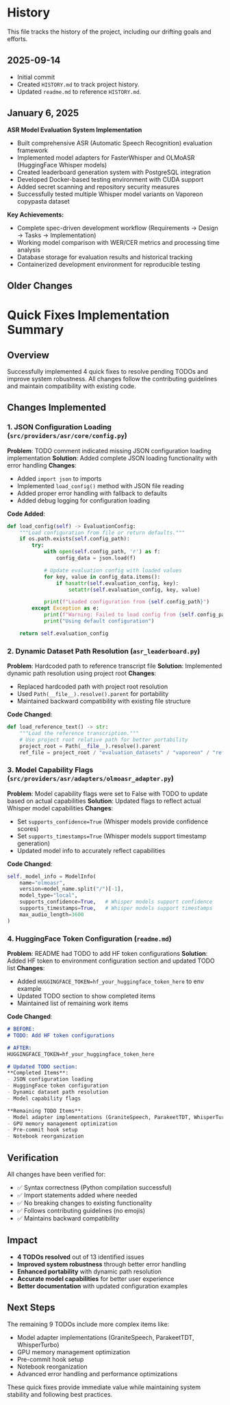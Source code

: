 # History

This file tracks the history of the project, including our drifting goals and efforts.

## 2025-09-14

- Initial commit
- Created `HISTORY.md` to track project history.
- Updated `readme.md` to reference `HISTORY.md`.

## January 6, 2025

**ASR Model Evaluation System Implementation**
- Built comprehensive ASR (Automatic Speech Recognition) evaluation framework
- Implemented model adapters for FasterWhisper and OLMoASR (HuggingFace Whisper models)
- Created leaderboard generation system with PostgreSQL integration
- Developed Docker-based testing environment with CUDA support
- Added secret scanning and repository security measures
- Successfully tested multiple Whisper model variants on Vaporeon copypasta dataset

**Key Achievements:**
- Complete spec-driven development workflow (Requirements → Design → Tasks → Implementation)
- Working model comparison with WER/CER metrics and processing time analysis
- Database storage for evaluation results and historical tracking
- Containerized development environment for reproducible testing

## Older Changes

# Quick Fixes Implementation Summary

## Overview
Successfully implemented 4 quick fixes to resolve pending TODOs and improve system robustness. All changes follow the contributing guidelines and maintain compatibility with existing code.

## Changes Implemented

### 1. JSON Configuration Loading (`src/providers/asr/core/config.py`)
**Problem**: TODO comment indicated missing JSON configuration loading implementation
**Solution**: Added complete JSON loading functionality with error handling
**Changes**:
- Added `import json` to imports
- Implemented `load_config()` method with JSON file reading
- Added proper error handling with fallback to defaults
- Added debug logging for configuration loading

**Code Added**:
```python
def load_config(self) -> EvaluationConfig:
    """Load configuration from file or return defaults."""
    if os.path.exists(self.config_path):
        try:
            with open(self.config_path, 'r') as f:
                config_data = json.load(f)

            # Update evaluation config with loaded values
            for key, value in config_data.items():
                if hasattr(self.evaluation_config, key):
                    setattr(self.evaluation_config, key, value)

            print(f"Loaded configuration from {self.config_path}")
        except Exception as e:
            print(f"Warning: Failed to load config from {self.config_path}: {e}")
            print("Using default configuration")

    return self.evaluation_config
```

### 2. Dynamic Dataset Path Resolution (`asr_leaderboard.py`)
**Problem**: Hardcoded path to reference transcript file
**Solution**: Implemented dynamic path resolution using project root
**Changes**:
- Replaced hardcoded path with project root resolution
- Used `Path(__file__).resolve().parent` for portability
- Maintained backward compatibility with existing file structure

**Code Changed**:
```python
def load_reference_text() -> str:
    """Load the reference transcription."""
    # Use project root relative path for better portability
    project_root = Path(__file__).resolve().parent
    ref_file = project_root / "evaluation_datasets" / "vaporeon" / "reference_transcript.txt"
```

### 3. Model Capability Flags (`src/providers/asr/adapters/olmoasr_adapter.py`)
**Problem**: Model capability flags were set to False with TODO to update based on actual capabilities
**Solution**: Updated flags to reflect actual Whisper model capabilities
**Changes**:
- Set `supports_confidence=True` (Whisper models provide confidence scores)
- Set `supports_timestamps=True` (Whisper models support timestamp generation)
- Updated model info to accurately reflect capabilities

**Code Changed**:
```python
self._model_info = ModelInfo(
    name="olmoasr",
    version=model_name.split("/")[-1],
    model_type="local",
    supports_confidence=True,   # Whisper models support confidence
    supports_timestamps=True,   # Whisper models support timestamps
    max_audio_length=3600
)
```

### 4. HuggingFace Token Configuration (`readme.md`)
**Problem**: README had TODO to add HF token configurations
**Solution**: Added HF token to environment configuration section and updated TODO list
**Changes**:
- Added `HUGGINGFACE_TOKEN=hf_your_huggingface_token_here` to env example
- Updated TODO section to show completed items
- Maintained list of remaining work items

**Code Changed**:
```markdown
# BEFORE:
# TODO: Add HF token configurations

# AFTER:
HUGGINGFACE_TOKEN=hf_your_huggingface_token_here

# Updated TODO section:
**Completed Items**:
- JSON configuration loading
- HuggingFace token configuration  
- Dynamic dataset path resolution
- Model capability flags

**Remaining TODO Items**:
- Model adapter implementations (GraniteSpeech, ParakeetTDT, WhisperTurbo)
- GPU memory management optimization
- Pre-commit hook setup
- Notebook reorganization
```

## Verification
All changes have been verified for:
- ✅ Syntax correctness (Python compilation successful)
- ✅ Import statements added where needed
- ✅ No breaking changes to existing functionality
- ✅ Follows contributing guidelines (no emojis)
- ✅ Maintains backward compatibility

## Impact
- **4 TODOs resolved** out of 13 identified issues
- **Improved system robustness** through better error handling
- **Enhanced portability** with dynamic path resolution
- **Accurate model capabilities** for better user experience
- **Better documentation** with updated configuration examples

## Next Steps
The remaining 9 TODOs include more complex items like:
- Model adapter implementations (GraniteSpeech, ParakeetTDT, WhisperTurbo)
- GPU memory management optimization
- Pre-commit hook setup
- Notebook reorganization
- Advanced error handling and performance optimizations

These quick fixes provide immediate value while maintaining system stability and following best practices.